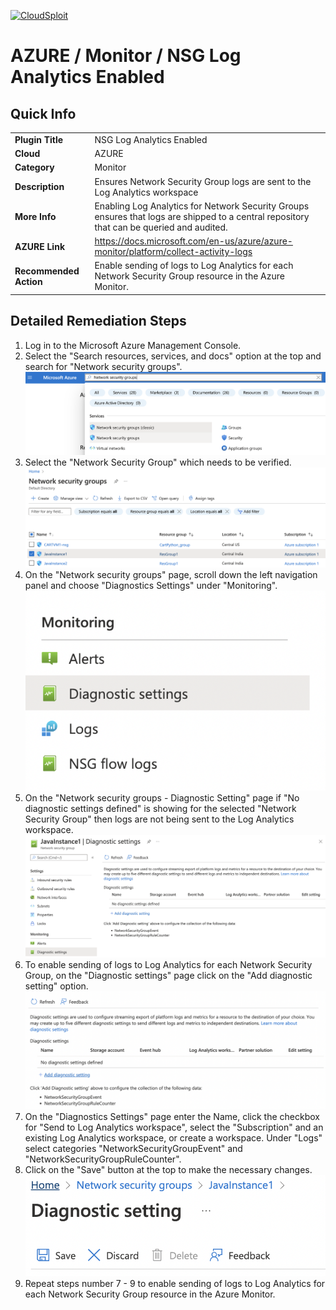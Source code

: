 [![CloudSploit](https://cloudsploit.com/img/logo-new-big-text-100.png "CloudSploit")](https://cloudsploit.com)

# AZURE / Monitor / NSG Log Analytics Enabled

## Quick Info

| | |
|-|-|
| **Plugin Title** | NSG Log Analytics Enabled |
| **Cloud** | AZURE |
| **Category** | Monitor |
| **Description** | Ensures Network Security Group logs are sent to the Log Analytics workspace |
| **More Info** | Enabling Log Analytics for Network Security Groups ensures that logs are shipped to a central repository that can be queried and audited. |
| **AZURE Link** | https://docs.microsoft.com/en-us/azure/azure-monitor/platform/collect-activity-logs |
| **Recommended Action** | Enable sending of logs to Log Analytics for each Network Security Group resource in the Azure Monitor. |

## Detailed Remediation Steps

1. Log in to the Microsoft Azure Management Console.
2. Select the "Search resources, services, and docs" option at the top and search for "Network security groups". </br> <img src="/resources/azure/monitor/nsg-log-analytics-enabled/step2.png"/>
3. Select the "Network Security Group" which needs to be verified.</br> <img src="/resources/azure/monitor/nsg-log-analytics-enabled/step3.png"/>
4. On the "Network security groups" page, scroll down the left navigation panel and choose "Diagnostics Settings" under "Monitoring".</br> <img src="/resources/azure/monitor/nsg-log-analytics-enabled/step4.png"/>
5. On the "Network security groups - Diagnostic Setting" page if "No diagnostic settings defined" is showing for the selected "Network Security Group" then logs are not being sent to the Log Analytics workspace.</br> <img src="/resources/azure/monitor/nsg-log-analytics-enabled/step5.png"/>
6. To enable sending of logs to Log Analytics for each Network Security Group, on the "Diagnostic settings" page click on the "Add diagnostic setting" option.</br> <img src="/resources/azure/monitor/nsg-log-analytics-enabled/step6.png"/>
7. On the "Diagnostics Settings" page enter the Name, click the checkbox for "Send to Log Analytics workspace", select the "Subscription" and an existing Log Analytics workspace, or create a workspace. Under "Logs" select categories "NetworkSecurityGroupEvent" and "NetworkSecurityGroupRuleCounter". 
8. Click on the "Save" button at the top to make the necessary changes.</br> <img src="/resources/azure/monitor/nsg-log-analytics-enabled/step8.png"/>
9. Repeat steps number 7 - 9 to enable sending of logs to Log Analytics for each Network Security Group resource in the Azure Monitor.</br>
